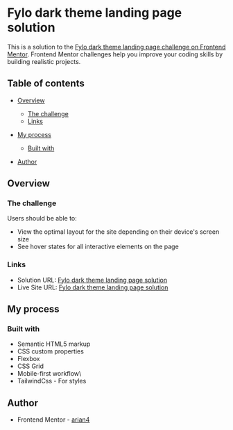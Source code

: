 # Fylo dark theme landing page solution

This is a solution to the [Fylo dark theme landing page challenge on Frontend Mentor](https://www.frontendmentor.io/challenges/fylo-dark-theme-landing-page-5ca5f2d21e82137ec91a50fd). Frontend Mentor challenges help you improve your coding skills by building realistic projects.

## Table of contents

- [Overview](#overview)
  - [The challenge](#the-challenge)
  - [Links](#links)
- [My process](#my-process)

  - [Built with](#built-with)

- [Author](#author)

## Overview

### The challenge

Users should be able to:

- View the optimal layout for the site depending on their device's screen size
- See hover states for all interactive elements on the page

### Links

- Solution URL: [Fylo dark theme landing page solution](https://www.frontendmentor.io/challenges/fylo-dark-theme-landing-page-5ca5f2d21e82137ec91a50fd/hub/fylo-dark-theme-landingpage-tailwind-css-pBDftzGGX1)
- Live Site URL: [Fylo dark theme landing page solution](https://arian4.github.io/fylo-dark-theme-landing-page/)

## My process

### Built with

- Semantic HTML5 markup
- CSS custom properties
- Flexbox
- CSS Grid
- Mobile-first workflow\
- TailwindCss - For styles

## Author

- Frontend Mentor - [arian4](https://www.frontendmentor.io/profile/arian4)

